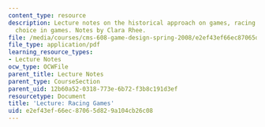 ```yaml
---
content_type: resource
description: Lecture notes on the historical approach on games, racing games, and
  choice in games. Notes by Clara Rhee.
file: /media/courses/cms-608-game-design-spring-2008/e2ef43ef66ec87065d829a104cb26c08_MITCMS_608s08_lec_notes16.pdf
file_type: application/pdf
learning_resource_types:
- Lecture Notes
ocw_type: OCWFile
parent_title: Lecture Notes
parent_type: CourseSection
parent_uid: 12b60a52-0318-773e-6b72-f3b8c191d3ef
resourcetype: Document
title: 'Lecture: Racing Games'
uid: e2ef43ef-66ec-8706-5d82-9a104cb26c08
---
```

